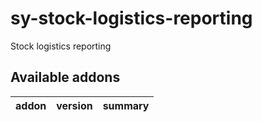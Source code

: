 # sy-stock-logistics-reporting
Stock logistics reporting

[//]: # (addons)

Available addons
----------------
addon | version | summary
--- | --- | ---

[//]: # (end addons)
